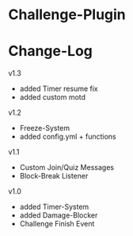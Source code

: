 # Challenge-Plugin

# Change-Log

v1.3
- added Timer resume fix
- added custom motd

v1.2
- Freeze-System
- added config.yml + functions

v1.1
- Custom Join/Quiz Messages
- Block-Break Listener

v1.0
- added Timer-System
- added Damage-Blocker
- Challenge Finish Event
